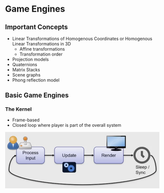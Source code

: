 # Game Engines

## Important Concepts

- Linear Transformations of Homogenous Coordinates or Homogenous Linear Transformations in 3D
  - Affine transformations
  - Transformation order
- Projection models
- Quaternions
- Matrix Stacks
- Scene graphs
- Phong reflection model

## Basic Game Engines

### The Kernel

- Frame-based
- Closed loop where player is part of the overall system

![Closed Loop](img/closed-loop.png)
